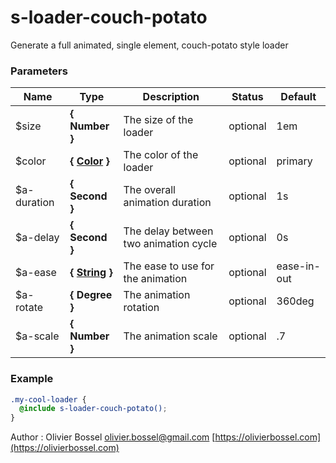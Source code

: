 # s-loader-couch-potato

Generate a full animated, single element, couch-potato style loader

### Parameters

| Name         | Type                                                                                                  | Description                           | Status   | Default     |
| ------------ | ----------------------------------------------------------------------------------------------------- | ------------------------------------- | -------- | ----------- |
| \$size       | **{ Number }**                                                                                        | The size of the loader                | optional | 1em         |
| \$color      | **{ [Color](http://www.sass-lang.com/documentation/file.SASS_REFERENCE.html#colors) }**               | The color of the loader               | optional | primary     |
| \$a-duration | **{ Second }**                                                                                        | The overall animation duration        | optional | 1s          |
| \$a-delay    | **{ Second }**                                                                                        | The delay between two animation cycle | optional | 0s          |
| \$a-ease     | **{ [String](http://www.sass-lang.com/documentation/file.SASS_REFERENCE.html#sass-script-strings) }** | The ease to use for the animation     | optional | ease-in-out |
| \$a-rotate   | **{ Degree }**                                                                                        | The animation rotation                | optional | 360deg      |
| \$a-scale    | **{ Number }**                                                                                        | The animation scale                   | optional | .7          |

### Example

```scss
.my-cool-loader {
  @include s-loader-couch-potato();
}
```

Author : Olivier Bossel [olivier.bossel@gmail.com](mailto:olivier.bossel@gmail.com) [https://olivierbossel.com](https://olivierbossel.com)
